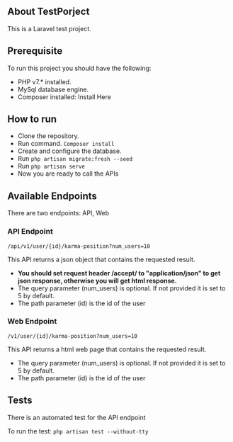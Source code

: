 
## About TestPorject

This is a Laravel test project.

## Prerequisite
To run this project you should have the following:
- PHP v7.* installed.
- MySql database engine.
- Composer installed: <a hred="https://getcomposer.org/download/">Install Here</a>

## How to run
- Clone the repository.
- Run command.
    ``Composer install``
- Create and configure the database.
- Run ``php artisan migrate:fresh --seed``
- Run ``php artisan serve``
- Now you are ready to call the APIs

## Available Endpoints
There are two endpoints: API, Web

### API Endpoint
```/api/v1/user/{id}/karma-position?num_users=10```

This API returns a json object that contains the requested result.

- **You should set request header /accept/ to "application/json" to get json response, otherwise you will get html response.**
- The query parameter (num_users) is optional. If not provided it is set to 5 by default.
- The path parameter (id) is the id of the user


### Web Endpoint
```/v1/user/{id}/karma-position?num_users=10```

This API returns a html web page that contains the requested result.

- The query parameter (num_users) is optional. If not provided it is set to 5 by default.
- The path parameter (id) is the id of the user

## Tests
There is an automated test for the API endpoint

To run the test: ``php artisan test --without-tty``
